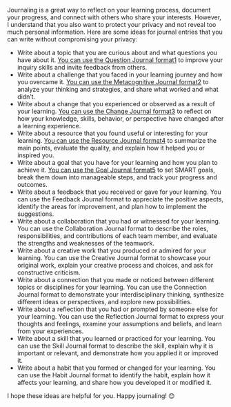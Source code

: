 Journaling is a great way to reflect on your learning process, document your progress, and connect with others who share your interests. However, I understand that you also want to protect your privacy and not reveal too much personal information. Here are some ideas for journal entries that you can write without compromising your privacy:

- Write about a topic that you are curious about and what questions you have about it. [You can use the Question Journal format](https://learning.lincoln.ac.uk/resources-hub/portfolio-assessments-and-evidence/creating-a-learning-journal-entry/)[1](https://learning.lincoln.ac.uk/resources-hub/portfolio-assessments-and-evidence/creating-a-learning-journal-entry/) to improve your inquiry skills and invite feedback from others.
- Write about a challenge that you faced in your learning journey and how you overcame it. [You can use the Metacognitive Journal format](about:blank#)[2](https://www.teachthought.com/literacy/learning-journals/) to analyze your thinking and strategies, and share what worked and what didn’t.
- Write about a change that you experienced or observed as a result of your learning. [You can use the Change Journal format](https://help.blackboard.com/Learn/Instructor/Original/Interact/Journals)[3](https://help.blackboard.com/Learn/Instructor/Original/Interact/Journals) to reflect on how your knowledge, skills, behavior, or perspective have changed after a learning experience.
- Write about a resource that you found useful or interesting for your learning. [You can use the Resource Journal format](https://corporatefinanceinstitute.com/resources/accounting/journal-entries-guide/)[4](https://corporatefinanceinstitute.com/resources/accounting/journal-entries-guide/) to summarize the main points, evaluate the quality, and explain how it helped you or inspired you.
- Write about a goal that you have for your learning and how you plan to achieve it. [You can use the Goal Journal format](about:blank#)[5](https://bing.com/search?q=) to set SMART goals, break them down into manageable steps, and track your progress and outcomes.
- Write about a feedback that you received or gave for your learning. You can use the Feedback Journal format to appreciate the positive aspects, identify the areas for improvement, and plan how to implement the suggestions.
- Write about a collaboration that you had or witnessed for your learning. You can use the Collaboration Journal format to describe the roles, responsibilities, and contributions of each team member, and evaluate the strengths and weaknesses of the teamwork.
- Write about a creative work that you produced or admired for your learning. You can use the Creative Journal format to showcase your original work, explain your creative process and choices, and ask for constructive criticism.
- Write about a connection that you made or noticed between different topics or disciplines for your learning. You can use the Connection Journal format to demonstrate your interdisciplinary thinking, synthesize different ideas or perspectives, and explore new possibilities.
- Write about a reflection that you had or prompted by someone else for your learning. You can use the Reflection Journal format to express your thoughts and feelings, examine your assumptions and beliefs, and learn from your experiences.
- Write about a skill that you learned or practiced for your learning. You can use the Skill Journal format to describe the skill, explain why it is important or relevant, and demonstrate how you applied it or improved it.
- Write about a habit that you formed or changed for your learning. You can use the Habit Journal format to identify the habit, explain how it affects your learning, and share how you developed it or modified it.

I hope these ideas are helpful for you. Happy journaling! 😊